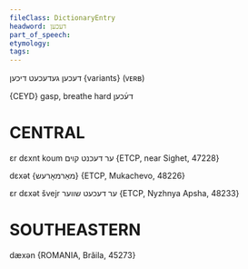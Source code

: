 ```yaml
---
fileClass: DictionaryEntry
headword: דעכען
part_of_speech: 
etymology: 
tags: 
---
```

דעכען
געדעכעט
דיכען {variants}
(ᴠᴇʀʙ)

{CEYD}
gasp, breathe hard דע֜כען

CENTRAL
========

ɛr dɛxnt koum ער דעכנט קוים {ETCP, near Sighet, 47228}

dɛxət {מאַרמאָרעש} {ETCP, Mukachevo, 48226}

ɛr dɛxət švejr ער דעכעט שווער {ETCP, Nyzhnya Apsha, 48233}

SOUTHEASTERN
==============

dæxən {ROMANIA, Brăila, 45273}
